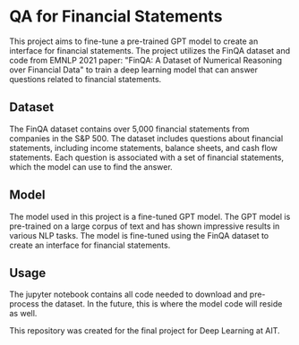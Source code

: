 # QA for Financial Statements
This project aims to fine-tune a pre-trained GPT model to create an interface for financial statements. The project utilizes the FinQA dataset and code from EMNLP 2021 paper: "FinQA: A Dataset of Numerical Reasoning over Financial Data" to train a deep learning model that can answer questions related to financial statements.

## Dataset
The FinQA dataset contains over 5,000 financial statements from companies in the S&P 500. The dataset includes questions about financial statements, including income statements, balance sheets, and cash flow statements. Each question is associated with a set of financial statements, which the model can use to find the answer.

## Model
The model used in this project is a fine-tuned GPT model. The GPT model is pre-trained on a large corpus of text and has shown impressive results in various NLP tasks. The model is fine-tuned using the FinQA dataset to create an interface for financial statements.

## Usage
The jupyter notebook contains all code needed to download and pre-process the dataset. In the future, this is where the model code will reside as well.


This repository was created for the final project for Deep Learning at AIT.
